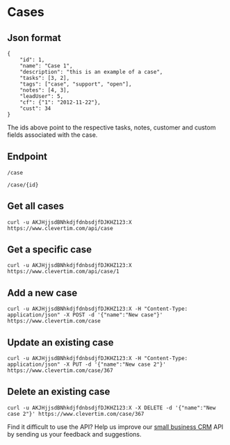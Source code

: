 Cases
=====

Json format
-----------

    {
        "id": 1,
        "name": "Case 1",
        "description": "this is an example of a case",
        "tasks": [3, 2],
        "tags": ["case", "support", "open"],
        "notes": [4, 3],
        "leadUser": 5,
        "cf": {"1": "2012-11-22"},
        "cust": 34
    }

The ids above point to the respective tasks, notes, customer and custom fields associated with the case.

Endpoint
--------

    /case

    /case/{id}

Get all cases
-------------

    curl -u AKJHjjsdBNhkdjfdnbsdjfDJKHZ123:X https://www.clevertim.com/api/case

Get a specific case
-------------------

    curl -u AKJHjjsdBNhkdjfdnbsdjfDJKHZ123:X https://www.clevertim.com/api/case/1

Add a new case
--------------

    curl -u AKJHjjsdBNhkdjfdnbsdjfDJKHZ123:X -H "Content-Type: application/json" -X POST -d '{"name":"New case"}' https://www.clevertim.com/case

Update an existing case
-----------------------

    curl -u AKJHjjsdBNhkdjfdnbsdjfDJKHZ123:X -H "Content-Type: application/json" -X PUT -d '{"name":"New case 2"}' https://www.clevertim.com/case/367

Delete an existing case
-----------------------

    curl -u AKJHjjsdBNhkdjfdnbsdjfDJKHZ123:X -X DELETE -d '{"name":"New case 2"}' https://www.clevertim.com/case/367
    

Find it difficult to use the API?
Help us improve our [small business CRM](http://www.clevertim.com) API by sending us your feedback and suggestions.
